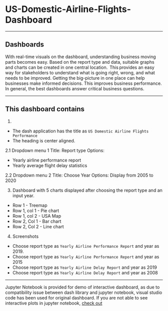 # US-Domestic-Airline-Flights-Dashboard

---

## Dashboards
With real-time visuals on the dashboard, understanding business moving parts becomes easy. Based on the report type and data, suitable graphs and charts can be created in one central location.  This provides an easy way for stakeholders to understand what is going right, wrong, and what needs to be improved. Getting the big-picture in one place can help businesses make informed decisions. This improves business performance. In general, the best dashboards answer critical business questions.

---

## This dashboard contains
1.
* The dash application has the title as `US Domestic Airline Flights Performance` 
* The heading is center aligned.

2.1 Dropdown menu 1 
Title: Report type 
Options:
* Yearly airline performance report
* Yearly average flight delay statistics

2.2 Dropdown menu 2
Title: Choose Year
Options: Display from 2005 to 2020

3. Dashboard with 5 charts displayed after choosing the report type and an input year.
* Row 1 - Treemap 
* Row 1, col 1 - Pie chart
* Row 1, col 2 - USA Map 
* Row 2, Col 1 - Bar chart
* Row 2, Col 2 - Line chart

4. Screenshots 
* Choose report type as `Yearly Airline Performance Report` and year as 2019. 
* Choose report type as `Yearly Airline Performance Report` and year as 2015
* Choose report type as `Yearly Airline Delay Report` and year as 2019
* Choose report type as `Yearly Airline Delay Report` and year as 2008

---

Jupyter Notebook is provided for demo of interactive dashboard, as due to compatibility issue between dash library and jupyter notebook, visual studio code has been used for original dashboard. If you are not able to see interactive plots in jupyter notebook, [check out](https://jovian.ai/omprakashp014909/dashboard-for-airline-reporting-carrier-on-time-performance-dataset)
